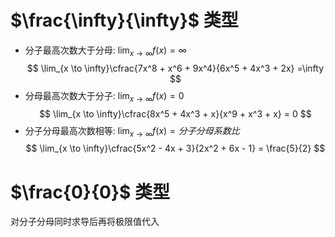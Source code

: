# $\frac{\infty}{\infty}$ 类型

- 分子最高次数大于分母: $\lim_{x \to \infty }f(x)=\infty$
  $$
    \lim_{x \to \infty}\cfrac{7x^8 + x^6 + 9x^4}{6x^5 + 4x^3 + 2x} =\infty
  $$
- 分母最高次数大于分子: $\lim_{x \to \infty }f(x)=0$
  $$
    \lim_{x \to \infty}\cfrac{8x^5 + 4x^3 + x}{x^9 + x^3 + x} = 0
  $$
- 分子分母最高次数相等: $\lim_{x \to \infty }f(x)=分子分母系数比$
  $$
    \lim_{x \to \infty}\cfrac{5x^2 - 4x + 3}{2x^2 + 6x - 1} = \frac{5}{2}
  $$

# $\frac{0}{0}$ 类型

对分子分母同时求导后再将极限值代入
